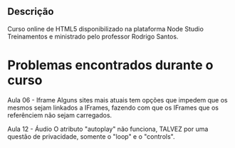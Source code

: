 ## Descrição
Curso online de HTML5 disponibilizado na plataforma Node Studio 
Treinamentos e ministrado pelo professor Rodrigo Santos.

# Problemas encontrados durante o curso
Aula 06 - Iframe
Alguns sites mais atuais tem opções que impedem que os mesmos sejam
linkados a IFrames, fazendo com que os IFrames que os referênciem não
sejam carregados.

Aula 12 - Áudio
O atributo "autoplay" não funciona, TALVEZ por uma questão de privacidade, somente o "loop" e o "controls".